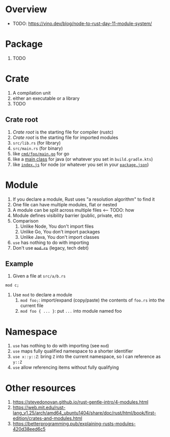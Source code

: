 # Overview
- TODO: https://vino.dev/blog/node-to-rust-day-11-module-system/

# Package
1. TODO


# Crate
1. A compilation unit
1. either an executable or a library
1. TODO


## Crate root
1. *Crate root* is the starting file for compiler (rustc)
1. *Crate root* is the starting file for imported modules
1. `src/lib.rs` (for library)
1. `src/main.rs` (for binary)
1. like [`cmd/foo/main.go`](https://github.com/golang-standards/project-layout#cmd) for go
1. like a [main class](https://docs.oracle.com/javase/tutorial/getStarted/application/index.html) for java (or whatever you set in `build.gradle.kts`)
1. like [`index.js`](https://docs.npmjs.com/cli/v8/configuring-npm/package-json#main) for node (or whatever you set in your [`package.json`](https://docs.npmjs.com/cli/v8/configuring-npm/package-json#main))


# Module
1. If you declare a module, Rust uses "a resolution algorithm" to find it
1. One file can have multiple modules, flat or nested
1. A module can be split across multiple files <-- TODO: how
1. Module defines visibility barrier (public, private, etc)
1. Comparison
    1. Unlike Node, You don't import files
    1. Unlike Go, You don't import packages
    1. Unlike Java, You don't import classes
1. `use` has nothing to do with importing
1. Don't use ~~`mod.rs`~~ (legacy, tech debt)

## Example
1. Given a file at `src/a/b.rs`
```
mod c;
```
1. Use `mod` to declare a module
    1. `mod foo;`: import/expand (copy/paste) the contents of `foo.rs` into the current file
    1. `mod foo { ... }`: put `...` into module named foo



# Namespace
1. `use` has nothing to do with importing (see `mod`)
1. `use` maps fully qualified namespace to a shorter identifier
1. `use x::y::Z`: bring `Z` into the current namespace, so I can reference as `y::Z`
1. `use` allow referencing items without fully qualifying


# Other resources
1. https://stevedonovan.github.io/rust-gentle-intro/4-modules.html
1. https://web.mit.edu/rust-lang_v1.25/arch/amd64_ubuntu1404/share/doc/rust/html/book/first-edition/crates-and-modules.html
1. https://betterprogramming.pub/explaining-rusts-modules-420d38eed6c5